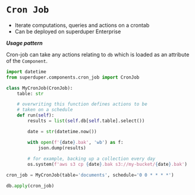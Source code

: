 # `Cron Job`

- Iterate computations, queries and actions on a crontab
- Can be deployed on superduper Enterprise

***Usage pattern***

Cron-job can take any actions relating to `db`
which is loaded as an attribute of the `Component`.

```python
import datetime
from superduper.components.cron_job import CronJob

class MyCronJob(CronJob):
    table: str

    # overwriting this function defines actions to be 
    # taken on a schedule
    def run(self):
        results = list(self.db[self.table].select())

        date = str(datetime.now())

        with open(f'{date}.bak', 'wb') as f:
            json.dump(results)
        
        # for example, backing up a collection every day
        os.system(f'aws s3 cp {date}.bak s3://my-bucket/{date}.bak')

cron_job = MyCronJob(table='documents', schedule='0 0 * * * *')

db.apply(cron_job)
```